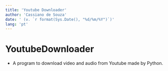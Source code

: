 ```yaml
---
title: 'Youtube Downloader'
author: 'Cassiano de Souza'
date: ' (v. `r format(Sys.Date(), "%d/%m/%Y")`)'
lang: 'pt'
---
```


# YoutubeDownloader
 * A program to download video and audio from Youtube made by Python.

